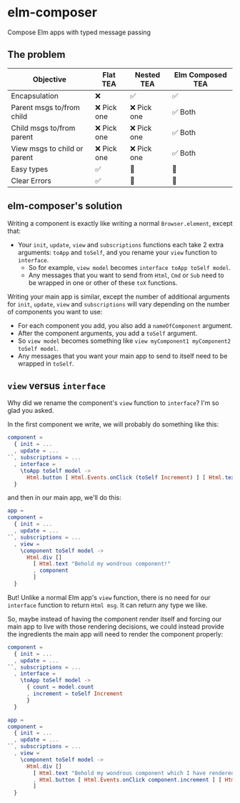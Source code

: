 
# elm-composer

Compose Elm apps with typed message passing


## The problem

| Objective                    | Flat TEA   | Nested TEA | Elm Composed TEA |
| ---------------------------- | ---------- | ---------- | ---------------- |
| Encapsulation                | ❌          | ✅          | ✅                |
| Parent msgs to/from child    | ❌ Pick one | ❌ Pick one | ✅ Both           |
| Child msgs to/from parent    | ❌ Pick one | ❌ Pick one | ✅ Both           |
| View msgs to child or parent | ❌ Pick one | ❌ Pick one | ✅ Both           |
| Easy types                   | ✅          | 🤔          | 🙈                |
| Clear Errors                 | ✅          | 🤔          | 🙈                |


## elm-composer's solution

Writing a component is exactly like writing a normal `Browser.element`, except that:

- Your `init`, `update`, `view` and `subscriptions` functions each take 2 extra arguments: `toApp` and `toSelf`, and you rename your `view` function to `interface`.
  - So for example, `view model` becomes `interface toApp toSelf model`.
  - Any messages that you want to send from `Html`, `Cmd` or `Sub` need to be wrapped in one or other of these `toX` functions.

Writing your main app is similar, except the number of additional arguments  for 
`init`, `update`, `view` and `subscriptions` will vary depending on the number of components you want to use:

  - For each component you add, you also add a `nameOfComponent` argument.
  - After the component arguments, you add a `toSelf` argument.
  - So `view model` becomes something like `view myComponent1 myComponent2 toSelf model`.
  - Any messages that you want your main app to send to itself need to be wrapped in `toSelf`.


## `view` versus `interface`

Why did we rename the component's `view` function to `interface`? I'm so glad you asked.

In the first component we write, we will probably do something like this:

```elm
component =
  { init = ...
  , update = ...
``, subscriptions = ...
  , interface =
    \toApp toSelf model ->
      Html.button [ Html.Events.onClick (toSelf Increment) ] [ Html.text (String.fromInt model.count) ]
  }
```

and then in our main app, we'll do this:

```elm
app =
component =
  { init = ...
  , update = ...
``, subscriptions = ...
  , view =
    \component toSelf model ->
      Html.div []
        [ Html.text "Behold my wondrous component!"
        , component
        ] 
  }
```

But! Unlike a normal Elm app's `view` function, there is no need for our `interface` function to return `Html msg`. It can return any type we like.

So, maybe instead of having the component render itself and forcing our main app to live with those rendering decisions, we could instead provide the ingredients the main app will need to render the component properly:

```elm
component =
  { init = ...
  , update = ...
``, subscriptions = ...
  , interface =
    \toApp toSelf model ->
      { count = model.count
      , increment = toSelf Increment
      }
  }
```

```elm
app =
component =
  { init = ...
  , update = ...
``, subscriptions = ...
  , view =
    \component toSelf model ->
      Html.div []
        [ Html.text "Behold my wondrous component which I have rendered myself!"
        , Html.button [ Html.Events.onClick component.increment ] [ Html.text (String.fromInt component.count) ]
        ] 
  }
```
